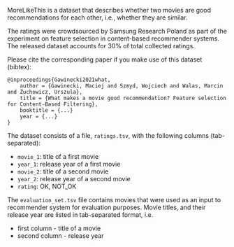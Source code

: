 MoreLikeThis is a dataset that describes whether two movies are good recommendations for each other, i.e., whether they are similar.

The ratings were crowdsourced by Samsung Research Poland as part of the experiment on feature selection in content-based recommender systems. The released dataset accounts for 30% of total collected ratings.

Please cite the corresponding paper if you make use of this dataset (bibtex):

	@inproceedings{Gawinecki2021what, 
		author = {Gawinecki, Maciej and Szmyd, Wojciech and Walas, Marcin and Żuchowicz, Urszula}, 
		title = {What makes a movie good recommendation? Feature selection for Content-Based Filtering}, 
		booktitle = {...}
		year = {...}
	}

The dataset consists of a file, `ratings.tsv`, with the following columns (tab-separated):

* `movie_1`: title of a first movie
* `year_1`: release year of a first movie
* `movie_2`: title of a second movie
* `year_2`: release year of a second movie
* `rating`: OK, NOT_OK

The `evaluation_set.tsv` file contains movies that were used as an input to recommender system for evaluation purposes.
Movie titles, and their release year are listed in tab-separated format, i.e.

* first column - title of a movie
* second column - release year


